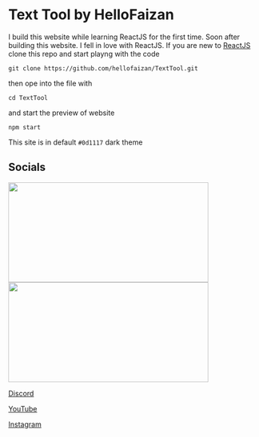 # Text Tool by HelloFaizan

I build this website while learning ReactJS for the first time. Soon after building this website. I fell in love with ReactJS.
If you are new to [ReactJS](https://reactjs.org/docs/create-a-new-react-app.html) clone this repo and start playng with the code

 ```
 git clone https://github.com/hellofaizan/TextTool.git
 ```
 then ope into the file with
 ```
 cd TextTool
 ```
 and start the preview of website
 ```
 npm start
 ```
 
This site is in default `#0d1117` dark theme

## Socials
<a href="https://discord.com/users/890232380265222215">
     <img src="https://lanyard.cnrad.dev/api/890232380265222215?idleMessage=Just%20Chillin..." width="400" height="200" />
</a>
<br>
<a href="https://discord.gg/EHthxHRUmr">
     <img src="https://invidget.switchblade.xyz/EHthxHRUmr" width="400" height="200" />
</a>

[Discord](https://discord.gg/invite/EHthxHRUmr) 

[YouTube](https://www.youtube.com/@HelloFaizan) 

[Instagram](https://instagram.com/hellofaizan)



